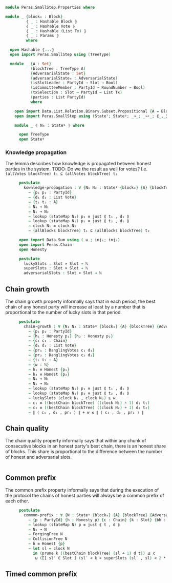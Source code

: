 ```agda
module Peras.SmallStep.Properties where
```

<!--
```agda
open import Data.Bool using (Bool)
open import Data.List using (List)
open import Data.Maybe using (just)
open import Data.Nat using (ℕ; _∸_; _<_; _≤_; _≥_; _*_; _+_)
open import Data.Product using (Σ; _,_; ∃; Σ-syntax; ∃-syntax; _×_; proj₁; proj₂)

open import Peras.Block using (PartyId; Honesty; Block; Slot; Tx; PartyIdO)
open import Peras.Chain using (RoundNumber; Vote)
open import Peras.Crypto using (Hashable)
open import Peras.Params using (Params)

open import Data.Tree.AVL.Map PartyIdO as M using (Map; lookup; insert; empty)

import Relation.Binary.PropositionalEquality as Eq
open Eq using (_≡_; refl; cong; sym; subst; trans)
```
-->

```agda
module _ {block₀ : Block}
         ⦃ _ : Hashable Block ⦄
         ⦃ _ : Hashable Vote ⦄
         ⦃ _ : Hashable (List Tx) ⦄
         ⦃ _ : Params ⦄
         where

  open Hashable ⦃...⦄
  open import Peras.SmallStep using (TreeType)

  module _ {A : Set}
           (blockTree : TreeType A)
           {AdversarialState : Set}
           (adversarialState₀ : AdversarialState)
           (isSlotLeader : PartyId → Slot → Bool)
           (isCommitteeMember : PartyId → RoundNumber → Bool)
           (txSelection : Slot → PartyId → List Tx)
           (parties : List PartyId)
           where

    open import Data.List.Relation.Binary.Subset.Propositional {A = Block} using (_⊆_)
    open import Peras.SmallStep using (Stateˡ; Stateᵍ; _↝_; _↝⋆_; ⟪_,_⟫; CollisionFree; ForgingFree)
```
```agda
    module _ ⦃ N₀ : Stateᵍ ⦄ where

      open TreeType
      open Stateᵍ
```
### Knowledge propagation

The lemma describes how knowledge is propagated between honest parties in the system.
TODO: Do we the result as well for votes? I.e. `(allVotes blockTree) t₁ ⊆ (allVotes blockTree) t₂`

```agda
      postulate
        kownledge-propagation : ∀ {N₁ N₂ : Stateᵍ {block₀} {A} {blockTree} {AdversarialState} {adversarialState₀} {isSlotLeader} {isCommitteeMember} {txSelection} {parties}}
          → {p₁ p₂ : PartyId}
          → {d₁ d₂ : List Vote}
          → {t₁ t₂ : A}
          → N₀ ↝ N₁
          → N₁ ↝ N₂
          → lookup (stateMap N₁) p₁ ≡ just ⟪ t₁ , d₁ ⟫
          → lookup (stateMap N₁) p₂ ≡ just ⟪ t₂ , d₂ ⟫
          → clock N₁ ≡ clock N₂
          → (allBlocks blockTree) t₁ ⊆ (allBlocks blockTree) t₂
```

```agda
      open import Data.Sum using (_⊎_; inj₁; inj₂)
      open import Peras.Chain
      open Honesty

      postulate
        luckySlots : Slot × Slot → ℕ
        superSlots : Slot × Slot → ℕ
        adversarialSlots : Slot × Slot → ℕ
```
## Chain growth

The chain growth property informally says that in each period, the best chain of any honest
party will increase at least by a number that is proportional to the number of lucky slots in
that period.

```agda
      postulate
        chain-growth : ∀ {N₁ N₂ : Stateᵍ {block₀} {A} {blockTree} {AdversarialState} {adversarialState₀} {isSlotLeader} {isCommitteeMember} {txSelection} {parties}}
          → {p₁ p₂ : PartyId}
          → {h₁ : Honesty p₁} {h₂ : Honesty p₂}
          → {c₁ c₂ : Chain}
          → {d₁ d₂ : List Vote}
          → {pr₁ : DanglingVotes c₁ d₁}
          → {pr₂ : DanglingVotes c₂ d₂}
          → {t₁ t₂ : A}
          → {w : ℕ}
          → h₁ ≡ Honest {p₁}
          → h₂ ≡ Honest {p₂}
          → N₀ ↝ N₁
          → N₁ ↝ N₂
          → lookup (stateMap N₁) p₁ ≡ just ⟪ t₁ , d₁ ⟫
          → lookup (stateMap N₁) p₂ ≡ just ⟪ t₂ , d₂ ⟫
          → luckySlots (clock N₁ , clock N₂) ≥ w
          → c₁ ≡ ((bestChain blockTree) ((clock N₁) ∸ 1) d₁ t₁)
          → c₂ ≡ ((bestChain blockTree) ((clock N₂) ∸ 1) d₂ t₂)
          → ∥ ⟨ c₁ , d₁ , pr₁ ⟩ ∥ + w ≤ ∥ ⟨ c₂ , d₂ , pr₂ ⟩ ∥
```

## Chain quality

The chain quality property informally says that within any chunk of consecutive blocks in an
honest party's best chain, there is an honest share of blocks. This share is proportional to
the difference between the number of honest and adversarial slots.

```agda

```

## Common prefix

The common prefix property informally says that during the execution of the protocol the
chains of honest parties will always be a common prefix of each other.

```agda
      postulate
        common-prefix : ∀ {N : Stateᵍ {block₀} {A} {blockTree} {AdversarialState} {adversarialState₀} {isSlotLeader} {isCommitteeMember} {txSelection} {parties}}
          → {p : PartyId} {h : Honesty p} {c : Chain} {k : Slot} {bh : List Block} {t : A} {d : List Vote}
          → lookup (stateMap N) p ≡ just ⟪ t , d ⟫
          → N₀ ↝ N
          → ForgingFree N
          → CollisionFree N
          → h ≡ Honest {p}
          → let sl = clock N
            in (prune k ((bestChain blockTree) (sl ∸ 1) d t)) ⪯ c
             ⊎ (Σ[ sl′ ∈ Slot ] (sl′ < k × superSlots (sl′ , sl) < 2 * adversarialSlots (sl′ , sl)))
```
## Timed common prefix

```agda

```
